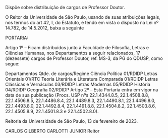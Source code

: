 Dispõe sobre distribuição de cargos de Professor Doutor.

O Reitor da Universidade de São Paulo, usando de suas atribuições legais, nos termos do art 42, I, do Estatuto, e tendo em vista o disposto na Lei nº 14.782, de 14.5.2012, baixa a seguinte

PORTARIA:

Artigo 1º – Ficam distribuídos junto à Faculdade de Filosofia, Letras e Ciências Humanas, nos Departamentos a seguir relacionados, 17 (dezessete) cargos de Professor Doutor, ref. MS-3, da PG do QDUSP, como segue:

Departamentos	Qtde. de cargos/Regime
Ciência Política	01/RDIDP
Letras Orientais	01/RTC
Teoria Literária e Literatura Comparada	01/RDIDP
Letras Clássicas e Vernáculas	03/RDIDP
Letras Modernas	05/RDIDP
História	04/RDIDP
Geografia	02/RDIDP
Artigo 2º – Esta Portaria entra em vigor na data de sua publicação (Procs. USP nºs 22.1.4344.8.5, 22.1.4508.8.8, 22.1.4506.8.5, 22.1.4486.8.4, 22.1.4489.8.3, 22.1.4490.8.1, 22.1.4496.8.0, 22.1.4493.8.0, 22.1.4492.8.4, 22.1.4491.8.8, 22.1.4504.8.2, 22.1.4503.8.6, 22.1.4505.8.9, 22.1.4501.8.3 e 22.1.4502.8.0).

Reitoria da Universidade de São Paulo, 13 de fevereiro de 2023.

CARLOS GILBERTO CARLOTTI JUNIOR
Reitor